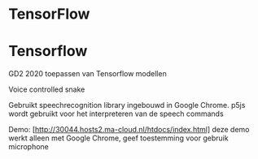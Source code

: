 # TensorFlow
# Tensorflow

GD2 2020 toepassen van Tensorflow modellen

   Voice controlled snake

   Gebruikt speechrecognition library ingebouwd in Google Chrome. p5js wordt gebruikt voor het interpreteren van de speech commands
   
   Demo: [http://30044.hosts2.ma-cloud.nl/htdocs/index.html]  deze demo werkt alleen met Google Chrome, geef toestemming voor gebruik microphone

